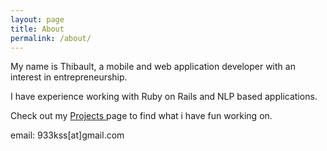 ```yaml
---
layout: page
title: About
permalink: /about/
---
```


My name is Thibault, a mobile and web application developer with an interest in entrepreneurship. 

I have experience working with Ruby on Rails and NLP based applications.

Check out my <a href="/projects"> Projects </a> page to find what i have fun working on.

email: 933kss[at]gmail.com
